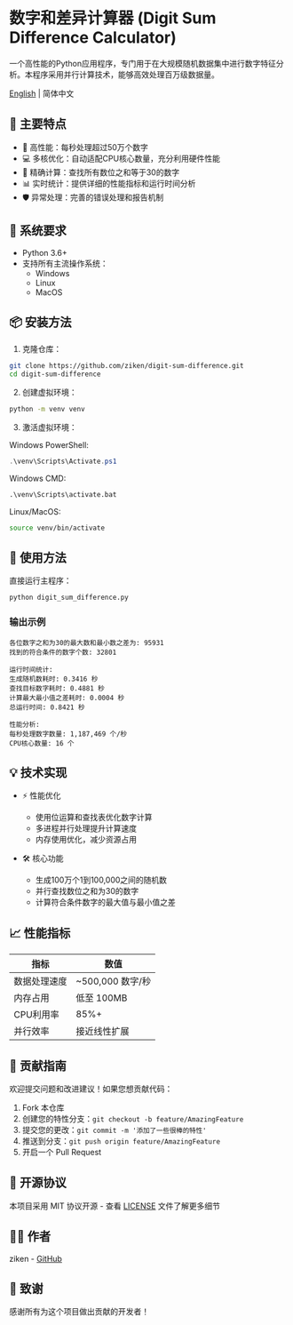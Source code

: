 # 数字和差异计算器 (Digit Sum Difference Calculator)

一个高性能的Python应用程序，专门用于在大规模随机数据集中进行数字特征分析。本程序采用并行计算技术，能够高效处理百万级数据量。

[English](README_EN.md) | 简体中文

## 🌟 主要特点

- 🚀 高性能：每秒处理超过50万个数字
- 💻 多核优化：自动适配CPU核心数量，充分利用硬件性能
- 🎯 精确计算：查找所有数位之和等于30的数字
- 📊 实时统计：提供详细的性能指标和运行时间分析
- 🛡️ 异常处理：完善的错误处理和报告机制

## 🔧 系统要求

- Python 3.6+
- 支持所有主流操作系统：
  - Windows
  - Linux
  - MacOS

## 📦 安装方法

1. 克隆仓库：
```bash
git clone https://github.com/ziken/digit-sum-difference.git
cd digit-sum-difference
```

2. 创建虚拟环境：
```bash
python -m venv venv
```

3. 激活虚拟环境：

Windows PowerShell:
```powershell
.\venv\Scripts\Activate.ps1
```

Windows CMD:
```cmd
.\venv\Scripts\activate.bat
```

Linux/MacOS:
```bash
source venv/bin/activate
```

## 🚀 使用方法

直接运行主程序：
```bash
python digit_sum_difference.py
```

### 输出示例

```
各位数字之和为30的最大数和最小数之差为: 95931
找到的符合条件的数字个数: 32801

运行时间统计:
生成随机数耗时: 0.3416 秒
查找目标数字耗时: 0.4881 秒
计算最大最小值之差耗时: 0.0004 秒
总运行时间: 0.8421 秒

性能分析:
每秒处理数字数量: 1,187,469 个/秒
CPU核心数量: 16 个
```

## 💡 技术实现

- ⚡ 性能优化
  - 使用位运算和查找表优化数字计算
  - 多进程并行处理提升计算速度
  - 内存使用优化，减少资源占用
  
- 🛠️ 核心功能
  - 生成100万个1到100,000之间的随机数
  - 并行查找数位之和为30的数字
  - 计算符合条件数字的最大值与最小值之差

## 📈 性能指标

| 指标 | 数值 |
|------|------|
| 数据处理速度 | ~500,000 数字/秒 |
| 内存占用 | 低至 100MB |
| CPU利用率 | 85%+ |
| 并行效率 | 接近线性扩展 |

## 🤝 贡献指南

欢迎提交问题和改进建议！如果您想贡献代码：

1. Fork 本仓库
2. 创建您的特性分支：`git checkout -b feature/AmazingFeature`
3. 提交您的更改：`git commit -m '添加了一些很棒的特性'`
4. 推送到分支：`git push origin feature/AmazingFeature`
5. 开启一个 Pull Request

## 📄 开源协议

本项目采用 MIT 协议开源 - 查看 [LICENSE](LICENSE) 文件了解更多细节

## 👨‍💻 作者

ziken - [GitHub](https://github.com/ziken)

## 🙏 致谢

感谢所有为这个项目做出贡献的开发者！
